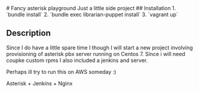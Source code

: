 
<snippet>
  <content>
# Fancy asterisk playground
Just a little side project
## Installation
1. `bundle install`
2. `bundle exec librarian-puppet install`
3. `vagrant up`

## Description
Since I do have a little spare time I though I will start a new project involving
provisioning of asterisk pbx server running on Centos 7. Since i will need coupke
custom rpms I also included a jenkins and server.

Perhaps ill try to run this on AWS someday :)

</content>
  <tabTrigger>Asterisk + Jenkins + Nginx</tabTrigger>
</snippet>

